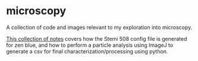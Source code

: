 # microscopy
A collection of code and images relevant to my exploration into microscopy.

[This collection of notes](https://docs.google.com/document/d/1rc-WrUjUOCxDQv9mxreNL-SGx3Fi3kusmWBBl7VCK7I/edit?usp=sharing) covers how the Stemi 508 config file is generated for zen blue, and how to perform a particle analysis using ImageJ to generate a csv for final characterization/processing using python.
